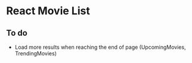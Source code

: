 # React Movie List

## To do
* Load more results when reaching the end of page (UpcomingMovies, TrendingMovies)
